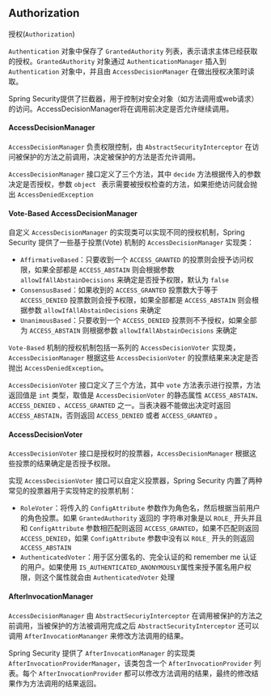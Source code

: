 ## Authorization

授权(`Authorization`)



`Authentication` 对象中保存了 `GrantedAuthority` 列表，表示请求主体已经获取的授权。`GrantedAuthority` 对象通过 `AuthenticationManager` 插入到 `Authentication` 对象中，并且由 `AccessDecisionManager` 在做出授权决策时读取。



Spring Security提供了拦截器，用于控制对安全对象（如方法调用或web请求）的访问。AccessDecisionManager将在调用前决定是否允许继续调用。

#### AccessDecisionManager

`AccessDecisionManager` 负责权限控制，由 `AbstractSecurityInterceptor` 在访问被保护的方法之前调用，决定被保护的方法是否允许调用。

`AccessDecisionManager` 接口定义了三个方法，其中 `decide` 方法根据传入的参数决定是否授权，参数 `object ` 表示需要被授权检查的方法，如果拒绝访问就会抛出 `AccessDeniedException`

#### Vote-Based AccessDecisionManager

自定义 `AccessDecisionManager` 的实现类可以实现不同的授权机制，Spring Security 提供了一些基于投票(Vote) 机制的 `AccessDecisionManager` 实现类：

- `AffirmativeBased`：只要收到一个 `ACCESS_GRANTED` 的投票则会授予访问权限，如果全部都是 `ACCESS_ABSTAIN`  则会根据参数 `allowIfAllAbstainDecisions` 来确定是否授予权限，默认为 `false` 
- `ConsensusBased`：如果收到的 `ACCESS_GRANTED` 投票数大于等于 `ACCESS_DENIED` 投票数则会授予权限，如果全部都是 `ACCESS_ABSTAIN`  则会根据参数 `allowIfAllAbstainDecisions` 来确定
- `UnanimousBased`：只要收到一个 `ACCESS_DENIED` 投票则不予授权，如果全部为 `ACCESS_ABSTAIN` 则根据参数 `allowIfAllAbstainDecisions` 来确定

`Vote-Based` 机制的授权机制包括一系列的 `AccessDecisionVoter` 实现类，`AccessDecisionManager` 根据这些 `AccessDecisionVoter` 的投票结果来决定是否抛出 `AccessDeniedException`。

`AccessDecisionVoter` 接口定义了三个方法，其中 `vote` 方法表示进行投票，方法返回值是 `int` 类型，取值是 `AccessDecisionVoter` 的静态属性 `ACCESS_ABSTAIN`、`ACCESS_DENIED` 、`ACCESS_GRANTED` 之一。当表决器不能做出决定时返回 `ACCESS_ABSTAIN`，否则返回 `ACCESS_DENIED`  或者 `ACCESS_GRANTED` 。

#### AccessDecisionVoter

`AccessDecisionVoter` 接口是授权时的投票器，`AccessDecisionManager` 根据这些投票的结果确定是否授予权限。

实现 `AccessDecisionVoter` 接口可以自定义投票器，Spring Security 内置了两种常见的投票器用于实现特定的投票机制：

- `RoleVoter`：将传入的 `ConfigAttribute` 参数作为角色名，然后根据当前用户的角色投票。如果 `GrantedAuthority` 返回的 字符串对象是以 `ROLE_` 开头并且和 `ConfigAttribute` 参数相匹配则返回 `ACCESS_GRANTED`，如果不匹配则返回 `ACCESS_DENIED`，如果 `ConfigAttribute` 参数中没有以 `ROLE_` 开头的则返回 `ACCESS_ABSTAIN`
- `AuthenticatedVoter`：用于区分匿名的、完全认证的和 remember me 认证的用户。如果使用 `IS_AUTHENTICATED_ANONYMOUSLY`属性来授予匿名用户权限，则这个属性就会由 `AuthenticatedVoter` 处理

#### AfterInvocationManager

`AccessDecisionManager` 由 `AbstractSecuriyInterceptor` 在调用被保护的方法之前调用，当被保护的方法被调用完成之后 `AbstractSecurityInterceptor` 还可以调用 `AfterInvocationMananger` 来修改方法调用的结果。

Spring Security 提供了 `AfterInvocationManager` 的实现类 `AfterInvocationProviderManager`，该类包含一个 `AfterInvocationProvider` 列表。每个 `AfterInvocationProvider` 都可以修改方法调用的结果，最终的修改结果作为方法调用的结果返回。
